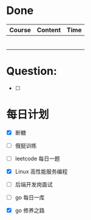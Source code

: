 # Done
| Course | Content | Time |
| ------ | ------- | ---- |
|        |         |      |
|        |         |      |
|        |         |      |
|        |         |      |
|        |         |      |
|        |         |      |

# Question:
- [ ]  

# 每日计划

- [x] 断糖
- [ ] 俄挺训练
- [ ] leetcode 每日一题
- [x] Linux 高性能服务编程
- [ ] 后端开发岗面试
- [ ] go 每日一库
- [x] go 修养之路

